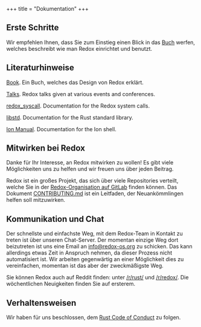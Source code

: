 +++
title = "Dokumentation"
+++

## Erste Schritte

Wir empfehlen Ihnen, dass Sie zum Einstieg einen Blick in das [Buch](https://doc.redox-os.org/book/)
werfen, welches beschreibt wie man Redox einrichtet und benutzt.

## Literaturhinweise

[Book](https://doc.redox-os.org/book/). Ein Buch, welches das Design von Redox erklärt.

[Talks](/talks/). Redox talks given at various events and conferences.

[redox_syscall](https://docs.rs/redox_syscall/latest/syscall/). Documentation for the Redox system calls.

[libstd](https://doc.rust-lang.org/stable/std/). Documentation for the Rust standard library.

[Ion Manual](https://doc.redox-os.org/ion-manual/). Documentation for the Ion shell.

## Mitwirken bei Redox

Danke für Ihr Interesse, an Redox mitwirken zu wollen!
Es gibt viele Möglichkeiten uns zu helfen und wir freuen uns über jeden Beitrag.

Redox ist ein großes Projekt, das sich über viele Repositories verteilt, welche Sie in der
[Redox-Organisation auf GitLab](https://gitlab.redox-os.org/redox-os) finden können. Das Dokument
[CONTRIBUTING.md](https://gitlab.redox-os.org/redox-os/redox/blob/master/CONTRIBUTING.md) ist ein Leitfaden,
der Neuankömmlingen helfen soll mitzuwirken.

## Kommunikation und Chat

Der schnellste und einfachste Weg, mit dem Redox-Team in Kontakt zu treten ist  über unseren
Chat-Server. Der momentan einzige Weg dort beizutreten ist uns eine Email an
[info@redox-os.org](mailto:info@redox-os.org) zu schicken. Das kann allerdings etwas Zeit in
Anspruch nehmen, da dieser Prozess nicht automatisiert ist. Wir arbeiten gegenwärtig an einer
Möglichkeit dies zu vereinfachen, momentan ist das aber der zweckmäßigste Weg.

Sie können Redox auch auf Reddit finden: unter [/r/rust/](https://www.reddit.com/r/rust) und
[/r/redox/](https://www.reddit.com/r/redox). Die wöchentlichen Neuigkeiten finden Sie auf ersterem.

## Verhaltensweisen

Wir haben für uns beschlossen, dem [Rust Code of Conduct](https://www.rust-lang.org/policies/code-of-conduct) zu
folgen.
